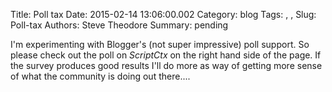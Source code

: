 Title: Poll tax
Date: 2015-02-14 13:06:00.002
Category: blog
Tags: , , 
Slug: Poll-tax
Authors: Steve Theodore
Summary: pending

I'm experimenting with Blogger's (not super impressive) poll support. So
please check out the poll on _ScriptCtx_ on the right hand side of the page.
If the survey produces good results I'll do more as way of getting more sense
of what the community is doing out there....


